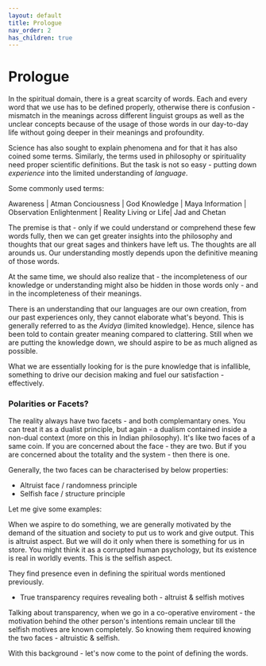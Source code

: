 ```yaml
---
layout: default
title: Prologue
nav_order: 2
has_children: true
---
```


# Prologue

In the spiritual domain, there is a great scarcity of words. Each and every word that we use has to be defined properly, otherwise there is confusion - mismatch in the meanings across different linguist groups as well as the unclear concepts because of the usage of those words in our day-to-day life without going deeper in their meanings and profoundity.

Science has also sought to explain phenomena and for that it has also coined some terms. Similarly, the terms used in philosophy or spirituality need proper scientific definitions. But the task is not so easy - putting down *experience* into the limited understanding of *language*.

Some commonly used terms:

Awareness     |  Atman
Conciousness  |  God
Knowledge     |  Maya
Information   |  Observation
Enlightenment |  Reality
Living or Life|  Jad and Chetan


The premise is that - only if we could understand or comprehend these few words fully, then we can get greater insights into the philosophy and thoughts that our great sages and thinkers have left us. The thoughts are all arounds us. Our understanding mostly depends upon the definitive meaning of those words.

At the same time, we should also realize that - the incompleteness of our knowledge or understanding might also be hidden in those words only - and in the incompleteness of their meanings. 

There is an understanding that our languages are our own creation, from our past experiences only, they cannot elaborate what's beyond. This is generally referred to as the *Avidya* (limited knowledge). Hence, silence has been told to contain greater meaning compared to clattering. Still when we are putting the knowledge down, we should aspire to be as much aligned as possible.

What we are essentially looking for is the pure knowledge that is infallible, something to drive our decision making and fuel our satisfaction - effectively.

### Polarities or Facets?

The reality always have two facets - and both complemantary ones. You can treat it as a dualist principle, but again - a dualism contained inside a non-dual context (more on this in Indian philosophy). It's like two faces of a same coin. If you are concerned about the face - they are two. But if you are concerned about the totality and the system - then there is one.

Generally, the two faces can be characterised by below properties:
- Altruist face / randomness principle 
- Selfish face / structure principle

Let me give some examples: 

When we aspire to do something, we are generally motivated by the demand of the situation and society to put us to work and give output. This is altruist aspect. But we will do it only when there is something for us in store. You might think it as a corrupted human psychology, but its existence is real in worldly events. This is the selfish aspect. 

They find presence even in defining the spiritual words mentioned previously.

- True transparency requires revealing both - altruist & selfish motives

Talking about transparency, when we go in a co-operative enviroment - the motivation behind the other person's intentions remain unclear till the selfish motives are known completely. So knowing them required knowing the two faces - altruistic & selfish. 

With this background - let's now come to the point of defining the words.